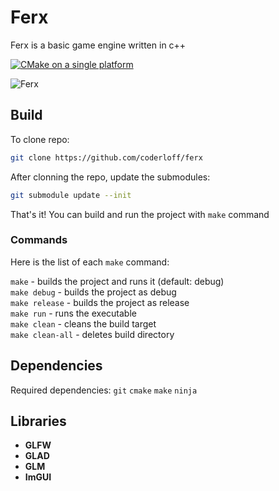 # Ferx

Ferx is a basic game engine written in c++

[![CMake on a single platform](https://github.com/coderloff/ferx/actions/workflows/cmake-single-platform.yml/badge.svg)](https://github.com/coderloff/ferx/actions/workflows/cmake-single-platform.yml)

![Ferx](https://i.ibb.co/cCGJMj6/Ferx.png)

## Build

To clone repo:
```bash
git clone https://github.com/coderloff/ferx
```

After clonning the repo, update the submodules:
```bash
git submodule update --init
```

That's it! You can build and run the project with `make` command

### Commands

Here is the list of each `make` command:

`make` - builds the project and runs it (default: debug)<br>
`make debug` - builds the project as debug<br>
`make release` - builds the project as release<br>
`make run` - runs the executable<br>
`make clean` - cleans the build target<br>
`make clean-all` - deletes build directory<br>

## Dependencies

Required dependencies: `git` `cmake` `make` `ninja`

## Libraries

* **GLFW**
* **GLAD**
* **GLM**
* **ImGUI**
